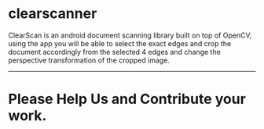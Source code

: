# clearscanner
ClearScan is an android document scanning library built on top of OpenCV, using the app you will be able to select the exact edges and crop the document accordingly from the selected 4 edges and change the perspective transformation of the cropped image.

----------------------------------------------------------------------------------
# Please Help Us and Contribute your work. 
